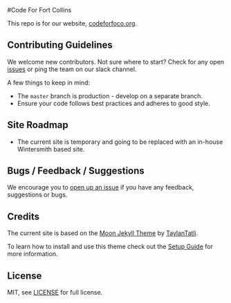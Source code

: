 #Code For Fort Collins

This repo is for our website, [codeforfoco.org](codeforfoco.org).

## Contributing Guidelines

We welcome new contributors. Not sure where to start? Check for any open [issues](https://github.com/CodeForFoco/codeforfoco.github.io/issues) or ping the team on our slack channel.

A few things to keep in mind:

- The `master` branch is production - develop on a separate branch.
- Ensure your code follows best practices and adheres to good style.

## Site Roadmap

- The current site is temporary and going to be replaced with an in-house Wintersmith based site.

## Bugs / Feedback / Suggestions

We encourage you to [open up an issue](https://github.com/CodeForFoco/codeforfoco.github.io/issues/new) if you have any feedback, suggestions or bugs.

## Credits

The current site is based on the [Moon Jekyll Theme](https://github.com/TaylanTatli/Moon) by [TaylanTatli](https://github.com/TaylanTatli/Moon).

To learn how to install and use this theme check out the [Setup Guide](http://taylantatli.me/Moon/moon-theme/) for more information.

## License

MIT, see [LICENSE](/LICENSE) for full license.
